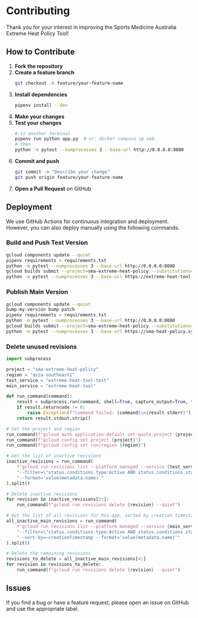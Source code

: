 # Contributing

Thank you for your interest in improving the Sports Medicine Australia Extreme Heat Policy Tool!

## How to Contribute

1. **Fork the repository**
2. **Create a feature branch**
    ```bash
    git checkout -b feature/your-feature-name
    ```
3. **Install dependencies**
    ```bash
    pipenv install --dev
    ```
4. **Make your changes**
5. **Test your changes**
    ```bash
    # in another terminal
    pipenv run python app.py  # or: docker compose up web
    # then
    python -m pytest --numprocesses 3 --base-url http://0.0.0.0:8080
    ```
6. **Commit and push**
    ```bash
    git commit -m "Describe your change"
    git push origin feature/your-feature-name
    ```
7. **Open a Pull Request** on GitHub

## Deployment

We use GitHub Actions for continuous integration and deployment.
However, you can also deploy manually using the following commands.

### Build and Push Test Version

```bash
gcloud components update --quiet
pipenv requirements > requirements.txt
python -m pytest --numprocesses 3 --base-url http://0.0.0.0:8080
gcloud builds submit --project=sma-extreme-heat-policy --substitutions=_REPO_NAME="extreme-heat-tool-test",_PROJ_NAME="sma-extreme-heat-policy",_IMG_NAME="test"
python -m pytest --numprocesses 3 --base-url https://extreme-heat-tool-test-987661761927.asia-southeast1.run.app
```

### Publish Main Version

```bash
gcloud components update --quiet
bump-my-version bump patch
pipenv requirements > requirements.txt
python -m pytest --numprocesses 3 --base-url http://0.0.0.0:8080
gcloud builds submit --project=sma-extreme-heat-policy --substitutions=_REPO_NAME="extreme-heat-tool",_PROJ_NAME="sma-extreme-heat-policy",_IMG_NAME="main"
python -m pytest --numprocesses 3 --base-url https://sma-heat-policy.sydney.edu.au/
```

### Delete unused revisions

```python
import subprocess

project = "sma-extreme-heat-policy"
region = "asia-southeast1"
test_service = "extreme-heat-tool-test"
main_service = "extreme-heat-tool"

def run_command(command):
    result = subprocess.run(command, shell=True, capture_output=True, text=True)
    if result.returncode != 0:
        raise Exception(f"Command failed: {command}\n{result.stderr}")
    return result.stdout.strip()

# Set the project and region
run_command(f"gcloud auth application-default set-quota-project {project}")
run_command(f"gcloud config set project {project}")
run_command(f"gcloud config set run/region {region}")

# Get the list of inactive revisions
inactive_revisions = run_command(
    f"gcloud run revisions list --platform managed --service {test_service} "
    "--filter=\"status.conditions.type:Active AND status.conditions.status:'False'\" "
    "--format='value(metadata.name)'"
).split()

# Delete inactive revisions
for revision in inactive_revisions[2:]:
    run_command(f"gcloud run revisions delete {revision} --quiet")

# Get the list of all revisions for hss-app, sorted by creation timestamp
all_inactive_main_revisions = run_command(
    f"gcloud run revisions list --platform managed --service {main_service} "
    "--filter=\"status.conditions.type:Active AND status.conditions.status:'False'\" "
    "--sort-by=~creationTimestamp --format='value(metadata.name)'"
).split()

# Delete the remaining revisions
revisions_to_delete = all_inactive_main_revisions[4:]
for revision in revisions_to_delete:
    run_command(f"gcloud run revisions delete {revision} --quiet")
```

## Issues

If you find a bug or have a feature request, please open an issue on GitHub and use the appropriate label.




